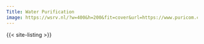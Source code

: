 ```yaml
---
Title: Water Purification
image: https://wsrv.nl/?w=400&h=200&fit=cover&url=https://www.puricom.com/storage/media/products/RO%20System/Traditional%20RO%20System/CES-R3.png
---
```


{{< site-listing >}}